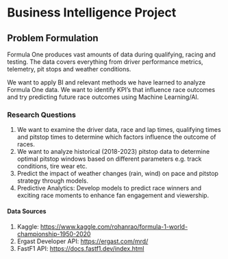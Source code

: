 # Business Intelligence Project

## Problem Formulation
Formula One produces vast amounts of data during qualifying, racing and testing. The data covers everything from driver performance metrics, telemetry, pit stops and weather conditions. 

We want to apply BI and relevant methods we have learned to analyze Formula One data. We want to identify KPI’s that influence race outcomes and try predicting future race outcomes using Machine Learning/AI.

### Research Questions
1. We want to examine the driver data, race and lap times, qualifying times and pitstop times to determine which factors influence the outcome of races.
2. We want to analyze historical (2018-2023) pitstop data to determine optimal pitstop windows based on different parameters e.g. track conditions, tire wear etc.
3. Predict the impact of weather changes (rain, wind) on pace and pitstop strategy through models.
4. Predictive Analytics: Develop models to predict race winners and exciting race moments to enhance fan engagement and viewership.

#### Data Sources
1. Kaggle: https://www.kaggle.com/rohanrao/formula-1-world-championship-1950-2020
2. Ergast Developer API: https://ergast.com/mrd/
3. FastF1 API: https://docs.fastf1.dev/index.html